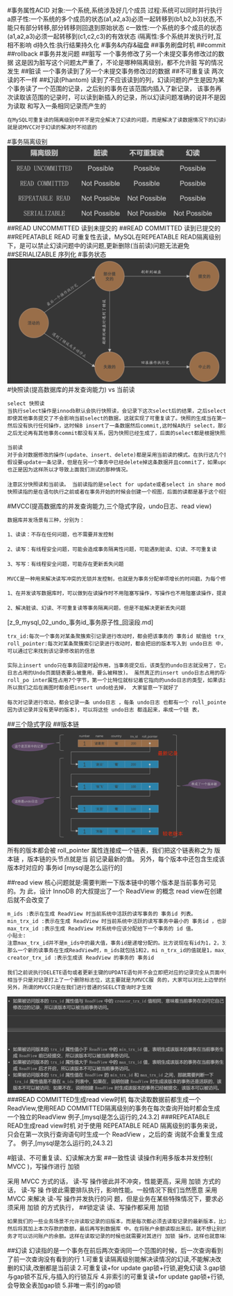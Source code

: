 #事务属性ACID
对象:一个系统,系统涉及好几个成员
过程:系统可以同时并行执行
a原子性:一个系统的多个成员的状态(a1,a2,a3)必须一起转移到(b1,b2,b3)状态,不能只有部分转移,部分转移则回退到原始状态
c一致性:一个系统的多个成员的状态(a1,a2,a3)必须一起转移到(c1,c2,c3)的有效状态
i隔离性:多个系统并发执行时,互相不影响
d持久性:执行结果持久化
#事务&内存&磁盘
##事务刷盘时机
##commit
##rollback
#事务并发问题
##脏写
一个事务修改了另一个未提交事务修改过的数据
这是因为脏写这个问题太严重了，不论是哪种隔离级别，都不允许脏 写的情况发生
##脏读
一个事务读到了另一个未提交事务修改过的数据
##不可重复读
两次读的不一样
##幻读(Phantom)
读到了不应该读到的列，幻读问题的产生是因为某个事务读了一个范围的记录，之后别的事务在该范围内插入了新记录，
该事务再次读取该范围的记录时，可以读到新插入的记录，所以幻读问题准确的说并不是因为读取
和写入一条相同记录而产生的
```asp
在MySQL可重复读的隔离级别中并不是完全解决了幻读的问题，而是解决了读数据情况下的幻读问题。而对于修改的操作依旧存在幻读问题，
就是说MVCC对于幻读的解决时不彻底的
```
[](https://juejin.cn/post/6844903799534911496#heading-9)

#事务隔离级别
![](.z_9_mysql_03_事务_隔离级别_MVCC_脏写_脏读_不可重复读_幻读_images/a4583e4b.png)
##READ UNCOMMITTED 
读到未提交的
##READ COMMITTED
读到已提交的
##REPEATABLE READ
可重复性去读，MySQL在REPEATABLE READ隔离级别下，是可以禁止幻读问题中的读问题,更新删除(当前读)问题无法避免
##SERIALIZABLE
序列化
#事务状态
![](.z_10_mysql_事务_隔离级别_images/bd0b7817.png)
#快照读(提高数据库的并发查询能力) vs 当前读
[](https://juejin.cn/post/6844903799534911496#heading-16)
```asp
select 快照读
当执行select操作是innodb默认会执行快照读，会记录下这次select后的结果，之后select 的时候就会返回这次快照的数据，
即使其他事务提交了不会影响当前select的数据，这就实现了可重复读了。快照的生成当在第一次执行select的时候，也就是说假设当A开启了事务，
然后没有执行任何操作，这时候B insert了一条数据然后commit,这时候A执行 select，那么返回的数据中就会有B添加的那条数据。
之后无论再有其他事务commit都没有关系，因为快照已经生成了，后面的select都是根据快照来的。

当前读
对于会对数据修改的操作(update、insert、delete)都是采用当前读的模式。在执行这几个操作时会读取最新的记录，即使是别的事务提交的数据也可以查询到。
假设要update一条记录，但是在另一个事务中已经delete掉这条数据并且commit了，如果update就会产生冲突，所以在update的时候需要知道最新的数据。
也正是因为这样所以才导致上面我们测试的那种情况。

注意区分快照读和当前读。 当前读指的是select for update或者select in share mode，指的是在更新之前必须先查寻当前的值，因此叫当前读。 
快照读指的是在语句执行之前或者在事务开始的时候会创建一个视图，后面的读都是基于这个视图的，不会再去查询最新的值。
```

#MVCC(提高数据库的并发查询能力,三个隐式字段，undo日志、read view)

```asp
数据库并发场景有三种，分别为：

​1、读读：不存在任何问题，也不需要并发控制

​2、读写：有线程安全问题，可能会造成事务隔离性问题，可能遇到脏读、幻读、不可重复读

​3、写写：有线程安全问题，可能存在更新丢失问题

​MVCC是一种用来解决读写冲突的无锁并发控制，也就是为事务分配单项增长的时间戳，为每个修改保存一个版本，版本与事务时间戳关联，读操作只读该事务开始前的数据库的快照，所以MVCC可以为数据库解决一下问题：

​1、在并发读写数据库时，可以做到在读操作时不用阻塞写操作，写操作也不用阻塞读操作，提高了数据库并发读写的性能

​2、解决脏读、幻读、不可重复读等事务隔离问题，但是不能解决更新丢失问题
```
[z_9_mysql_02_undo_事务id_事务原子性_回滚段.md]
[](https://github.com/twitter-forks/mysql/blob/master/storage/innobase/include/read0read.h#L124)
```asp
trx_id:每次一个事务对某条聚簇索引记录进行改动时，都会把该事务的 事务id 赋值给 trx_id 隐藏列
roll_pointer:每次对某条聚簇索引记录进行改动时，都会把旧的版本写入到 undo日志 中，然后这个隐藏 列就相当于一个指针，
可以通过它来找到该记录修改前的信息

实际上insert undo只在事务回滚时起作用，当事务提交后，该类型的undo日志就没用了，它占用的Und o Log Segment也会被系统回收(也就是该undo
日志占用的Undo页面链表要么被重用，要么被释放)。 虽然真正的insert undo日志占用的存储空间被释放了，但是roll_pointer的值并不会被清除，
roll_po inter属性占用7个字节，第一个比特位就标记着它指向的undo日志的类型，如果该比特位的值为1时， 就代表着它zhi向的undo日志类型为insert undo。
所以我们之后在画图时都会把insert undo给去掉， 大家留意一下就好了

每次对记录进行改动，都会记录一条 undo日志 ，每条 undo日志 也都有一个 roll_pointer 属性( INSERT 操作 对应的 undo日志 没有该属性，
因为该记录并没有更早的版本)，可以将这些 undo日志 都连起来，串成一个链 表，

```
##三个隐式字段
##版本链
![](.z_9_mysql_03_事务_隔离级别_MVCC_锁_锁释放_readview视图_脏写_脏读_不可重复读_幻读_images/0d5c9836.png)
所有的版本都会被 roll_pointer 属性连接成一个链表，我们把这个链表称之为 版本链 ，版本链的头节点就是当 前记录最新的值。
另外，每个版本中还包含生成该版本时对应的 事务id
[mysql是怎么运行的]

##read view
核心问题就是:需要判断一下版本链中的哪个版本是当前事务可见的。为 此，设计 InnoDB 的大叔提出了一个 ReadView 的概念
read view在创建后就不会改变了
```asp
m_ids :表示在生成 ReadView 时当前系统中活跃的读写事务的 事务id 列表。
min_trx_id :表示在生成 ReadView 时当前系统中活跃的读写事务中最小的 事务id ，也就是 m_ids 中的最 小值。
max_trx_id :表示生成 ReadView 时系统中应该分配给下一个事务的 id 值。
小贴士:
注意max_trx_id并不是m_ids中的最大值，事务id是递增分配的。比方说现在有id为1，2，3这三 个事务，之后id为3的事务提交了。
那么一个新的读事务在生成ReadView时，m_ids就包括1和2，mi n_trx_id的值就是1，max_trx_id的值就是4。
creator_trx_id :表示生成该 ReadView 的事务的 事务id 

我们之前说执行DELETE语句或者更新主键的UPDATE语句并不会立即把对应的记录完全从页面中删除，而 是执行一个所谓的delete mark操作，
相当于只是对记录打上了一个删除标志位，这主要就是为MVCC服 务的，大家可以对比上边举的例子自己试想一下怎么使用。 
另外，所谓的MVCC只是在我们进行普通的SEELCT查询时才生效
```
![](.z_9_mysql_03_事务_隔离级别_MVCC_锁_锁释放_readview视图_脏写_脏读_不可重复读_幻读_images/af8e4b70.png)
###READ COMMITTED生成read view时机
每次读取数据前都生成一个ReadView,使用READ COMMITTED隔离级别的事务在每次查询开始时都会生成一个独立的ReadView
例子,[mysql是怎么运行的,24.3.2]
###REPEATABLE READ生成read view时机
对于使用 REPEATABLE READ 隔离级别的事务来说，只会在第一次执行查询语句时生成一个 ReadView ，之后的查 询就不会重复生成了。
例子,[mysql是怎么运行的,24.3.2]



#脏读、不可重复读、幻读解决方案
##一致性读
读操作利用多版本并发控制( MVCC )，写操作进行 加锁

采用 MVCC 方式的话， 读-写 操作彼此并不冲突，性能更高，采用 加锁 方式的话， 读-写 操 作彼此需要排队执行，影响性能。一般情况下我们当然愿意
采用 MVCC 来解决 读-写 操作并发执行的问 题，但是业务在某些特殊情况下，要求必须采用 加锁 的方式执行，
##锁定读
读、写操作都采用 加锁 
```asp
如果我们的一些业务场景不允许读取记录的旧版本，而是每次都必须去读取记录的最新版本，比方在银 行存款的事务中，你需要先把账户的余额读出来，
然后将其加上本次存款的数额，最后再写到数据库 中。在将账户余额读取出来后，就不想让别的事务再访问该余额，直到本次存款事务执行完成，其他事 
务才可以访问账户的余额。这样在读取记录的时候也就需要对其进行 加锁 操作，这样也就意味着 读 操 作和 写 操作也像 写-写 操作那样排队执行
```
##幻读
幻读指的是一个事务在前后两次查询同一个范围的时候，后一次查询看到了前一次查询没有看到的行
[](https://time.geekbang.org/column/article/75173)
1.可重复读隔离级别能解决读情况的幻读,不能解决改删的幻读,改删都是当前读
2.可重复读+for update gap锁+行锁,避免幻读
3.gap锁与gap锁不互斥,与插入的行锁互斥
4.非索引的可重复读+for update gap锁+行锁,会导致全表加gap锁
5.非唯一索引的gap锁
